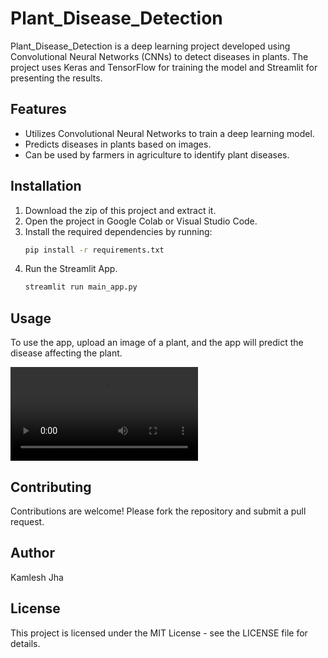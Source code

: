 # Plant_Disease_Detection

Plant_Disease_Detection is a deep learning project developed using Convolutional Neural Networks (CNNs) to detect diseases in plants. The project uses Keras and TensorFlow for training the model and Streamlit for presenting the results.

## Features

- Utilizes Convolutional Neural Networks to train a deep learning model.
- Predicts diseases in plants based on images.
- Can be used by farmers in agriculture to identify plant diseases.

## Installation

1. Download the zip of this project and extract it.
2. Open the project in Google Colab or Visual Studio Code.
3. Install the required dependencies by running:
   ```sh
   pip install -r requirements.txt
4. Run the Streamlit App.
   ```sh
   streamlit run main_app.py

## Usage
To use the app, upload an image of a plant, and the app will predict the disease affecting the plant.


<video controls>
  <source src="Disease_Detection_Vid.webm" type="video/webm">
  Your browser does not support the video tag.
</video>

## Contributing
Contributions are welcome! Please fork the repository and submit a pull request.

## Author
Kamlesh Jha

## License
This project is licensed under the MIT License - see the LICENSE file for details.



